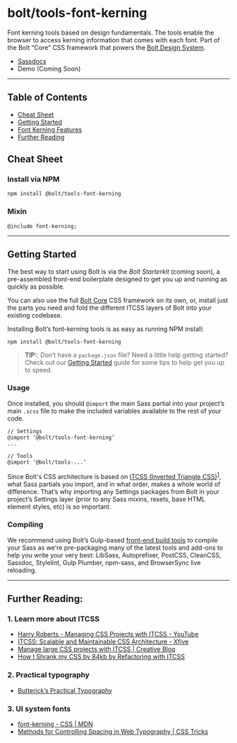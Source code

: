 # bolt/tools-font-kerning

Font kerning tools based on design fundamentals. The tools enable the browser to access kerning information that comes with each font. Part of the Bolt “Core” CSS framework that powers the [Bolt Design System](https://www.boltdesignsystem.com).

- [Sassdocs](https://www.boltdesignsystem.com/docs/#tools:%20typography-mixin-font-kerning)
- Demo (Coming Soon)

- - - -

## Table of Contents

- [Cheat Sheet](#cheat-sheet)
- [Getting Started](#getting-started)
- [Font Kerning Features](#font-kerning-features)
- [Further Reading](#further-reading)

## Cheat Sheet

### Install via NPM

```
npm install @bolt/tools-font-kerning
```

### Mixin

```
@include font-kerning;
```

- - - -

## Getting Started

The best way to start using Bolt is via the *Bolt Starterkit* (coming soon), a pre-assembled front-end boilerplate designed to get you up and running as quickly as possible.

You can also use the full [Bolt Core](https://www.npmjs.com/package/@bolt/core) CSS framework on its own, or, install just the parts you need and fold the different ITCSS layers of Bolt into your existing codebase.

Installing Bolt’s font-kerning tools is as easy as running NPM install:

```
npm install @bolt/tools-font-kerning
```

> **TIP:**: Don’t have a `package.json` file? Need a little help getting started? Check out our [Getting Started](https://www.boltdesignsystem.com/getting-started) guide for some tips to help get you up to speed.

### Usage

Once installed, you should  `@import`  the main Sass partial into your project’s main `.scss` file to make the included variables available to the rest of your code.

```
// Settings
@import ‘@bolt/tools-font-kerning’
...

// Tools
@import ‘@bolt/tools-...’
```

Since Bolt's CSS architecture is based on [ITCSS (Inverted Triangle CSS)](http://www.creativebloq.com/web-design/manage-large-css-projects-itcss-101517528)<sup>[1](#1-learn-more-about-itcss)</sup>, what Sass partials you import, and in what order, makes a whole world of difference. That’s why importing any Settings packages from Bolt in your project’s Settings layer (prior to any Sass mixins, resets, base HTML element styles, etc) is so important.

### Compiling

We recommend using Bolt’s Gulp-based [front-end build tools](https://www.npmjs.com/package/@bolt/build-tools) to compile your Sass as we're pre-packaging many of the latest tools and add-ons to help you write your very best: LibSass, Autoprefixer, PostCSS, CleanCSS, Sassdoc, Stylelint, Gulp Plumber, npm-sass, and BrowserSync live reloading.

- - - -

## Further Reading:

### 1. Learn more about ITCSS

- [Harry Roberts - Managing CSS Projects with ITCSS - YouTube](https://www.youtube.com/watch?v=1OKZOV-iLj4)
- [ITCSS: Scalable and Maintainable CSS Architecture - Xfive](https://www.xfive.co/blog/itcss-scalable-maintainable-css-architecture/)
- [Manage large CSS projects with ITCSS | Creative Bloq](http://www.creativebloq.com/web-design/manage-large-css-projects-itcss-101517528)
- [How I Shrank my CSS by 84kb by Refactoring with ITCSS](https://medium.com/@jordankoschei/how-i-shrank-my-css-by-84kb-by-refactoring-with-itcss-2e8dafee123a)

### 2. Practical typography

- [Butterick’s Practical Typography](http://practicaltypography.com/)

### 3. UI system fonts

- [font-kerning - CSS | MDN](https://developer.mozilla.org/en-US/docs/Web/CSS/font-kerning)
- [Methods for Controlling Spacing in Web Typography | CSS Tricks](https://css-tricks.com/methods-controlling-spacing-web-typography/)
